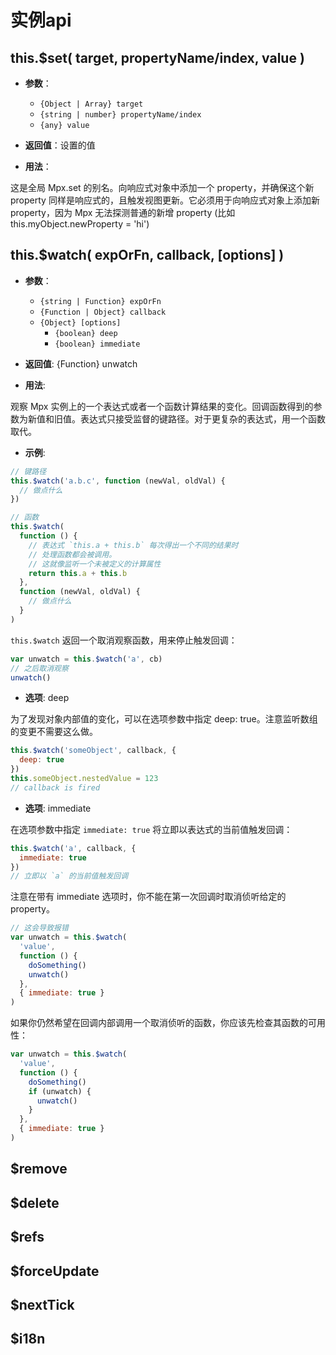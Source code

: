 # 实例api

## this.$set( target, propertyName/index, value )

- **参数**：
  - `{Object | Array} target`
  - `{string | number} propertyName/index`
  - `{any} value`

- **返回值**：设置的值

- **用法**：

这是全局 Mpx.set 的别名。向响应式对象中添加一个 property，并确保这个新 property 同样是响应式的，且触发视图更新。它必须用于向响应式对象上添加新 property，因为 Mpx 无法探测普通的新增 property (比如 this.myObject.newProperty = 'hi')

## this.$watch( expOrFn, callback, [options] )

- **参数**：
  - `{string | Function} expOrFn` 
  - `{Function | Object} callback`
  - `{Object} [options]`
    - `{boolean} deep`
    - `{boolean} immediate`

- **返回值**: {Function} unwatch

- **用法**:

观察 Mpx 实例上的一个表达式或者一个函数计算结果的变化。回调函数得到的参数为新值和旧值。表达式只接受监督的键路径。对于更复杂的表达式，用一个函数取代。

- **示例**:

``` javascript
// 键路径
this.$watch('a.b.c', function (newVal, oldVal) {
  // 做点什么
})

// 函数
this.$watch(
  function () {
    // 表达式 `this.a + this.b` 每次得出一个不同的结果时
    // 处理函数都会被调用。
    // 这就像监听一个未被定义的计算属性
    return this.a + this.b
  },
  function (newVal, oldVal) {
    // 做点什么
  }
)
```

`this.$watch` 返回一个取消观察函数，用来停止触发回调：

``` javascript
var unwatch = this.$watch('a', cb)
// 之后取消观察
unwatch()
```

- **选项**: deep

为了发现对象内部值的变化，可以在选项参数中指定 deep: true。注意监听数组的变更不需要这么做。

``` javascript
this.$watch('someObject', callback, {
  deep: true
})
this.someObject.nestedValue = 123
// callback is fired
```

- **选项**: immediate

在选项参数中指定 `immediate: true` 将立即以表达式的当前值触发回调：

``` javascript
this.$watch('a', callback, {
  immediate: true
})
// 立即以 `a` 的当前值触发回调
```
注意在带有 immediate 选项时，你不能在第一次回调时取消侦听给定的 property。
``` javascript
// 这会导致报错
var unwatch = this.$watch(
  'value',
  function () {
    doSomething()
    unwatch()
  },
  { immediate: true }
)
```
如果你仍然希望在回调内部调用一个取消侦听的函数，你应该先检查其函数的可用性：
``` javascript
var unwatch = this.$watch(
  'value',
  function () {
    doSomething()
    if (unwatch) {
      unwatch()
    }
  },
  { immediate: true }
)
```

## $remove

## $delete

## $refs

## $forceUpdate

## $nextTick

## $i18n
